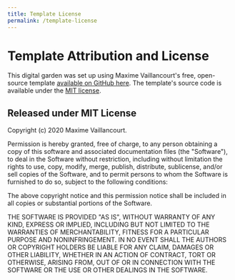 ```yaml
---
title: Template License
permalink: /template-license
---
```


# Template Attribution and License
This digital garden was set up using Maxime Vaillancourt's free, open-source template [available on GitHub here](https://github.com/maximevaillancourt/digital-garden-jekyll-template). The template's source code is available under the [MIT license](https://github.com/maximevaillancourt/digital-garden-jekyll-template/blob/main/LICENSE).

## Released under MIT License

Copyright (c) 2020 Maxime Vaillancourt.

Permission is hereby granted, free of charge, to any person obtaining a copy of this software and associated documentation files (the "Software"), to deal in the Software without restriction, including without limitation the rights to use, copy, modify, merge, publish, distribute, sublicense, and/or sell copies of the Software, and to permit persons to whom the Software is furnished to do so, subject to the following conditions:

The above copyright notice and this permission notice shall be included in all copies or substantial portions of the Software.

THE SOFTWARE IS PROVIDED "AS IS", WITHOUT WARRANTY OF ANY KIND, EXPRESS OR IMPLIED, INCLUDING BUT NOT LIMITED TO THE WARRANTIES OF MERCHANTABILITY, FITNESS FOR A PARTICULAR PURPOSE AND NONINFRINGEMENT. IN NO EVENT SHALL THE AUTHORS OR COPYRIGHT HOLDERS BE LIABLE FOR ANY CLAIM, DAMAGES OR OTHER LIABILITY, WHETHER IN AN ACTION OF CONTRACT, TORT OR OTHERWISE, ARISING FROM, OUT OF OR IN CONNECTION WITH THE SOFTWARE OR THE USE OR OTHER DEALINGS IN THE SOFTWARE.